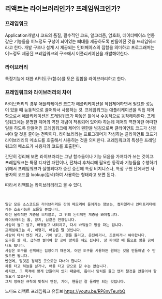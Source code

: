 ## 리액트는 라이브러리인가? 프레임워크인가?

### 프레임워크
Application개발시 코드의 품질, 필수적인 코드, 알고리즘, 암호화, 데이터베이스 연동같은 기능들을 
어느정도 구성이 되어있는 뼈대를 제공하도록 만들어진 것을 프레임워크라고 한다.
개발 구조나 설계 시 제공되는 인터페이스의 집합을 의미하고 프로그래머는 어느정도 제공된 프레임워크의 구조에서 어플리케이션을
개발해야한다.

### 라이브러리
특정기능에 대한 API(도구/함수)를 모은 집합을 라이브러리하고 한다.

### 프레임워크와 라이브러리의 차이
라이브러리의 경우 애플리케이션 코드가 애플리케이션을 직접제어하면서 필요한 성능이 있을 때 능동적으로 끌어와서 사용하는 것.
프레임워크는 애플리케이션을 직접 제어함으로서 애플리케이션은 프레임워크가 짜놓은 틀에서 수동적으로 동작해야한다. 
프레임워크에는 분명한 제어의 역전 개념이 적용되어 있어야 하는데
제어의 역전이란 어떠한 일을  하도록 만들어진 프레임워크에 제어의 권한을 넘김으로써 클라이언트 코드가 신경 써야 할 것을 줄이는 전략이다.
라이브러리는 프로그래머가 작성하는 클라이언트 코드가 라이브러리의 메소드를 호출해서 사용하는 것을 의미한다.
프레임워크의 특성은 프레임워크의 메소드가 사용자의 코드를 호출한다.



간단히 정리해 보면 라이브러리는 그냥 함수들이나 기능 모음을 가져다가 쓰는 것이고. 프레임워크는 특정 디자인 패턴이나, 전처리 후처리에 필요한 동작과 기능들을 수행하기 위해서 프레임워크가 실행되다가 중간 중간에 특정 비지니스나, 특정 구현 단에서만 사용자의 코드를 lookup(검색)하여 사용하는 형태라고 보면 된다.

따라서 리액트는 라이브러리라고 볼 수 있다.


 
```
일단 모든 소스코드든 라이브러리든 간에 메모리에 들어가는 정보는, 컴파일러나 인터프리터에게는 호출가능한 모듈일 뿐입니다. 
이런 물리적인 계층을 보지말고, 그 위의 논리적인 계층을 봐야합니다.
라이브러리는 톱, 망치, 삽같은 연장입니다. 
사람이 들고 썰고, 바꿔들고 내려치고, 다시 바꿔들고 땅을 파는 겁니다. 
프레임워크는 차, 비행기, 배같은 탈 것입니다. 
사람이 타서 엔진 켜고, 기어 넣고, 핸들 돌리고, 운전하거나, 조종하거나 해야합니다. 
도구를 쓸 때, 급하면 썰어야 할 곳에 망치를 쳐도 됩니다. 땅 파야할 때 톱으로 땅을 긁어내도 됩니다. 
사람은 도구를 선택하는 입장이기 때문에, 어떤 도구를 사용하든 원하는 것을 만들어낼 수 만 있으면 됩니다. 
반면에, 탈것은 정해진 곳으로만 다녀야 합니다. 
차를 타고 하늘을 날거나, 배를 타고 땅으로 갈 수는 없습니다. 
하지만, 그 목적에 맞게 만들어져 있기 때문에, 톱이나 망치를 들고 먼저 탈것을 만들어야 할 필요가 없습니다. 
그저 정해진 규칙에 맞춰서 엔진, 기어, 핸들만 잘 돌리면 되는 것입니다. 
```
노마드 리액트 프레임워크 유튜브
https://youtu.be/RP8nvTeurbQ
